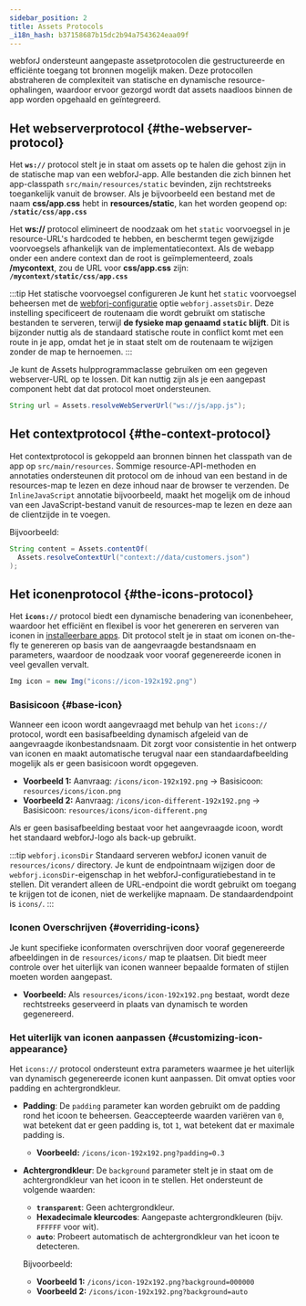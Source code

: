 ```yaml
---
sidebar_position: 2
title: Assets Protocols
_i18n_hash: b37158687b15dc2b94a7543624eaa09f
---
```

webforJ ondersteunt aangepaste assetprotocolen die gestructureerde en efficiënte toegang tot bronnen mogelijk maken. Deze protocollen abstraheren de complexiteit van statische en dynamische resource-ophalingen, waardoor ervoor gezorgd wordt dat assets naadloos binnen de app worden opgehaald en geïntegreerd.

## Het webserverprotocol {#the-webserver-protocol}

Het **`ws://`** protocol stelt je in staat om assets op te halen die gehost zijn in de statische map van een webforJ-app. Alle bestanden die zich binnen het app-classpath `src/main/resources/static` bevinden, zijn rechtstreeks toegankelijk vanuit de browser. Als je bijvoorbeeld een bestand met de naam **css/app.css** hebt in **resources/static**, kan het worden geopend op: **`/static/css/app.css`**  

Het **ws://** protocol elimineert de noodzaak om het `static` voorvoegsel in je resource-URL's hardcoded te hebben, en beschermt tegen gewijzigde voorvoegsels afhankelijk van de implementatiecontext. Als de webapp onder een andere context dan de root is geïmplementeerd, zoals **/mycontext**, zou de URL voor **css/app.css** zijn: **`/mycontext/static/css/app.css`**  

:::tip Het statische voorvoegsel configureren
Je kunt het `static` voorvoegsel beheersen met de [webforj-configuratie](../configuration/properties#configuration-options) optie `webforj.assetsDir`. Deze instelling specificeert de routenaam die wordt gebruikt om statische bestanden te serveren, terwijl **de fysieke map genaamd `static` blijft**. Dit is bijzonder nuttig als de standaard statische route in conflict komt met een route in je app, omdat het je in staat stelt om de routenaam te wijzigen zonder de map te hernoemen.
:::

Je kunt de <JavadocLink type="foundation" location="com/webforj/utilities/Assets" code='true'>Assets</JavadocLink> hulpprogrammaclasse gebruiken om een gegeven webserver-URL op te lossen. Dit kan nuttig zijn als je een aangepast component hebt dat dat protocol moet ondersteunen.

```java
String url = Assets.resolveWebServerUrl("ws://js/app.js");
```

## Het contextprotocol {#the-context-protocol}

Het contextprotocol is gekoppeld aan bronnen binnen het classpath van de app op `src/main/resources`. Sommige resource-API-methoden en annotaties ondersteunen dit protocol om de inhoud van een bestand in de resources-map te lezen en deze inhoud naar de browser te verzenden. De `InlineJavaScript` annotatie bijvoorbeeld, maakt het mogelijk om de inhoud van een JavaScript-bestand vanuit de resources-map te lezen en deze aan de clientzijde in te voegen.

Bijvoorbeeld:

```java
String content = Assets.contentOf(
  Assets.resolveContextUrl("context://data/customers.json")
);
```

## Het iconenprotocol {#the-icons-protocol}

Het **`icons://`** protocol biedt een dynamische benadering van iconenbeheer, waardoor het efficiënt en flexibel is voor het genereren en serveren van iconen in [installeerbare apps](../configuration/installable-apps). Dit protocol stelt je in staat om iconen on-the-fly te genereren op basis van de aangevraagde bestandsnaam en parameters, waardoor de noodzaak voor vooraf gegenereerde iconen in veel gevallen vervalt.

```java
Img icon = new Img("icons://icon-192x192.png")
```

### Basisicoon {#base-icon}

Wanneer een icoon wordt aangevraagd met behulp van het `icons://` protocol, wordt een basisafbeelding dynamisch afgeleid van de aangevraagde ikonbestandsnaam. Dit zorgt voor consistentie in het ontwerp van iconen en maakt automatische terugval naar een standaardafbeelding mogelijk als er geen basisicoon wordt opgegeven.

- **Voorbeeld 1:** Aanvraag: `/icons/icon-192x192.png` → Basisicoon: `resources/icons/icon.png`
- **Voorbeeld 2:** Aanvraag: `/icons/icon-different-192x192.png` → Basisicoon: `resources/icons/icon-different.png`

Als er geen basisafbeelding bestaat voor het aangevraagde icoon, wordt het standaard webforJ-logo als back-up gebruikt.

:::tip `webforj.iconsDir`
Standaard serveren webforJ iconen vanuit de `resources/icons/` directory. Je kunt de endpointnaam wijzigen door de `webforj.iconsDir`-eigenschap in het webforJ-configuratiebestand in te stellen. Dit verandert alleen de URL-endpoint die wordt gebruikt om toegang te krijgen tot de iconen, niet de werkelijke mapnaam. De standaardendpoint is `icons/`. 
:::

### Iconen Overschrijven {#overriding-icons}

Je kunt specifieke iconformaten overschrijven door vooraf gegenereerde afbeeldingen in de `resources/icons/` map te plaatsen. Dit biedt meer controle over het uiterlijk van iconen wanneer bepaalde formaten of stijlen moeten worden aangepast.

- **Voorbeeld:** Als `resources/icons/icon-192x192.png` bestaat, wordt deze rechtstreeks geserveerd in plaats van dynamisch te worden gegenereerd.

### Het uiterlijk van iconen aanpassen {#customizing-icon-appearance}

Het `icons://` protocol ondersteunt extra parameters waarmee je het uiterlijk van dynamisch gegenereerde iconen kunt aanpassen. Dit omvat opties voor padding en achtergrondkleur.

- **Padding**: De `padding` parameter kan worden gebruikt om de padding rond het icoon te beheersen. Geaccepteerde waarden variëren van `0`, wat betekent dat er geen padding is, tot `1`, wat betekent dat er maximale padding is.
  - **Voorbeeld:** `/icons/icon-192x192.png?padding=0.3`
  
- **Achtergrondkleur**: De `background` parameter stelt je in staat om de achtergrondkleur van het icoon in te stellen. Het ondersteunt de volgende waarden:
  - **`transparent`**: Geen achtergrondkleur.
  <!-- vale off -->
  - **Hexadecimale kleurcodes**: Aangepaste achtergrondkleuren (bijv. `FFFFFF` voor wit).
  <!-- vale on -->
  - **`auto`**: Probeert automatisch de achtergrondkleur van het icoon te detecteren.

  Bijvoorbeeld: 
  
  - **Voorbeeld 1:** `/icons/icon-192x192.png?background=000000`
  - **Voorbeeld 2:** `/icons/icon-192x192.png?background=auto`
